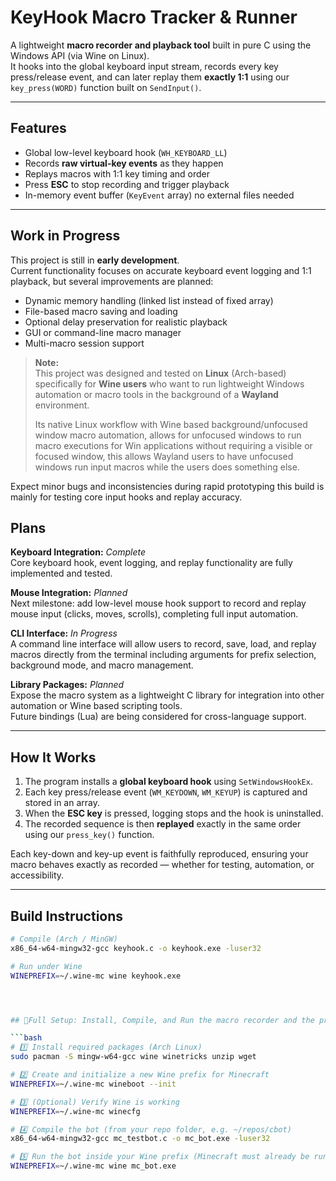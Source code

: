 # KeyHook Macro Tracker & Runner

A lightweight **macro recorder and playback tool** built in pure C using the Windows API (via Wine on Linux).  
It hooks into the global keyboard input stream, records every key press/release event, and can later replay them **exactly 1:1** using our `key_press(WORD)` function built on `SendInput()`.

---

## Features

- Global low-level keyboard hook (`WH_KEYBOARD_LL`)
- Records **raw virtual-key events** as they happen  
- Replays macros with 1:1 key timing and order  
- Press **ESC** to stop recording and trigger playback  
- In-memory event buffer (`KeyEvent` array) no external files needed  

---

##  Work in Progress

This project is still in **early development**.  
Current functionality focuses on accurate keyboard event logging and 1:1 playback, but several improvements are planned:

- Dynamic memory handling (linked list instead of fixed array)
- File-based macro saving and loading
- Optional delay preservation for realistic playback
- GUI or command-line macro manager
- Multi-macro session support

> **Note:**  
> This project was designed and tested on **Linux** (Arch-based) specifically for **Wine users** who want to run lightweight Windows automation or macro tools in the background of a **Wayland** environment.  
>  
> Its native Linux workflow with Wine based background/unfocused window macro automation, allows for unfocused windows to run macro executions for Win applications without requiring a visible or focused window, this allows Wayland users to have unfocused windows run input macros while the users does something else.


Expect minor bugs and inconsistencies during rapid prototyping this build is mainly for testing core input hooks and replay accuracy.

## Plans

**Keyboard Integration:**  *Complete*  
Core keyboard hook, event logging, and replay functionality are fully implemented and tested.

**Mouse Integration:**  *Planned*  
Next milestone: add low-level mouse hook support to record and replay mouse input (clicks, moves, scrolls), completing full input automation.

**CLI Interface:**  *In Progress*  
A command line interface will allow users to record, save, load, and replay macros directly from the terminal including arguments for prefix selection, background mode, and macro management.

**Library Packages:**  *Planned*  
Expose the macro system as a lightweight C library for integration into other automation or Wine based scripting tools.  
Future bindings (Lua) are being considered for cross-language support.

---

## How It Works

1. The program installs a **global keyboard hook** using `SetWindowsHookEx`.  
2. Each key press/release event (`WM_KEYDOWN`, `WM_KEYUP`) is captured and stored in an array.  
3. When the **ESC key** is pressed, logging stops and the hook is uninstalled.  
4. The recorded sequence is then **replayed** exactly in the same order using our `press_key()` function.  

Each key-down and key-up event is faithfully reproduced, ensuring your macro behaves exactly as recorded — whether for testing, automation, or accessibility.

---

## Build Instructions

```bash
# Compile (Arch / MinGW)
x86_64-w64-mingw32-gcc keyhook.c -o keyhook.exe -luser32

# Run under Wine
WINEPREFIX=~/.wine-mc wine keyhook.exe




## 🧩Full Setup: Install, Compile, and Run the macro recorder and the press esc and let the bot do its work.

```bash
# 1️⃣ Install required packages (Arch Linux)
sudo pacman -S mingw-w64-gcc wine winetricks unzip wget

# 2️⃣ Create and initialize a new Wine prefix for Minecraft
WINEPREFIX=~/.wine-mc wineboot --init

# 3️⃣ (Optional) Verify Wine is working
WINEPREFIX=~/.wine-mc winecfg

# 4️⃣ Compile the bot (from your repo folder, e.g. ~/repos/cbot)
x86_64-w64-mingw32-gcc mc_testbot.c -o mc_bot.exe -luser32

# 5️⃣ Run the bot inside your Wine prefix (Minecraft must already be running)
WINEPREFIX=~/.wine-mc wine mc_bot.exe

